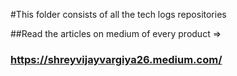 #This folder consists of all the tech logs repositories

##Read the articles on medium of every product => 
### https://shreyvijayvargiya26.medium.com/
